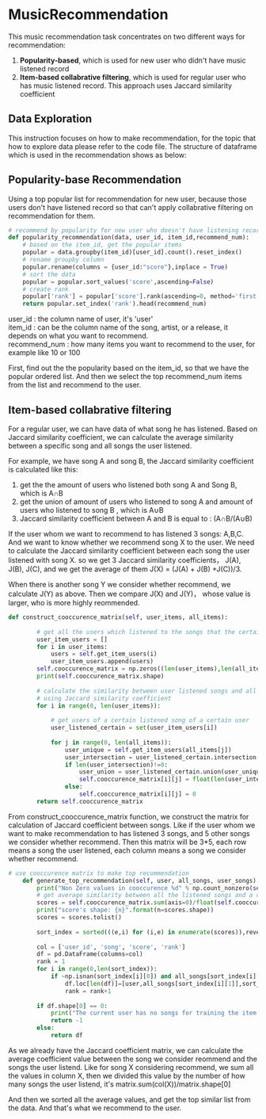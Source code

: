 # MusicRecommendation

This music recommendation task concentrates on two different ways for recommendation:
1. **Popularity-based**, which is used for new user who didn't have music listened record 
2. **Item-based collabrative filtering**, which is used for regular user who has music listened record. This approach uses Jaccard similarity coefficient  

## Data Exploration
This instruction focuses on how to make recommendation, for the topic that how to explore data please refer to the code file.
The structure of dataframe which is used in the recommendation shows as below:

## Popularity-base Recommendation
Using a top popular list for recommendation for new user, because those users don't have listened record so that can't apply collabrative filtering on recommendation for them.
``` python
# recommend by popularity for new user who doesn't have listening record
def popularity_recommendation(data, user_id, item_id,recommend_num):
    # based on the item_id, get the popular items
    popular = data.groupby(item_id)[user_id].count().reset_index()
    # rename groupby column
    popular.rename(columns = {user_id:"score"},inplace = True)
    # sort the data
    popular = popular.sort_values('score',ascending=False)
    # create rank
    popular['rank'] = popular['score'].rank(ascending=0, method='first')
    return popular.set_index('rank').head(recommend_num)
```
user_id : the column name of user, it's 'user'  
item_id : can be the column name of the song, artist, or a release, it depends on what you want to recommend.  
recommend_num : how many items you want to recommend to the user, for example like 10 or 100  

First, find out the the popularity based on the item_id, so that we have the popular ordered list. And then we select the top recommend_num items from the list and recommend to the user.  

## Item-based collabrative filtering
For a regular user, we can have data of what song he has listened. Based on Jaccard similarity coefficient, we can calculate the average similarity between a specific song and all songs the user listened.

For example, we have song A and song B, the Jaccard similarity coefficient is calculated like this:
1. get the the amount of users who listened both song A and Song B, which is A∩B
2. get the union of amount of users who listened to song A and amount of users who listened to song B , which is A∪B
3. Jaccard similarity coefficient between A and B is equal to : (A∩B/(A∪B)


If the user whom we want to recommend to has listened 3 songs: A,B,C. And we want to know whether we recommend song X to the user. We need to calculate the Jaccard similarity coefficient between each song the user listened with song X. so we get 3 Jaccard similarity coefficients， J(A), J(B), J(C), and we get the average of them J(X) = (J(A) + J(B) +J(C))/3.

When there is another song Y we consider whether recommend, we calculate J(Y) as above. Then we compare J(X) and J(Y)， whose value is larger, who is more highly reommended.  

```python
def construct_cooccurence_matrix(self, user_items, all_items):
        
        # get all the users which listened to the songs that the certain user listened to
        user_item_users = []
        for i in user_items:
            users = self.get_item_users(i)
            user_item_users.append(users)
        self.cooccurence_matrix = np.zeros((len(user_items),len(all_items)),float)
        print(self.cooccurence_matrix.shape)
        
        # calculate the similarity between user listened songs and all songs in the training data
        # using Jaccard similarity coefficient
        for i in range(0, len(user_items)):
            
            # get users of a certain listened song of a certain user
            user_listened_certain = set(user_item_users[i])
            
            for j in range(0, len(all_items)):
                user_unique = self.get_item_users(all_items[j])
                user_intersection = user_listened_certain.intersection(user_unique)
                if len(user_intersection)!=0:
                    user_union = user_listened_certain.union(user_unique)
                    self.cooccurence_matrix[i][j] = float(len(user_intersection)/len(user_union))
                else:
                    self.cooccurence_matrix[i][j] = 0
        return self.cooccurence_matrix
  ```
From construct_cooccurence_matrix function, we construct the matrix for calculation of Jaccard coefficient between songs. Like if the user whom we want to make recommendation to has listened 3 songs, and 5 other songs we consider whether recommend. Then this matrix will be 3*5, each row means a song the user listened, each column means a song we consider whether recommend.

```python
# use cooccurence matrix to make top recommendation
    def generate_top_recommendation(self, user, all_songs, user_songs):
        print("Non Zero values in cooccurence %d" % np.count_nonzero(self.cooccurence_matrix))
        # get average similarity between all the listened songs and a certain song
        scores = self.cooccurence_matrix.sum(axis=0)/float(self.cooccurence_matrix.shape[0])
        print("score's shape: {n}".format(n=scores.shape))
        scores = scores.tolist()
        
        sort_index = sorted(((e,i) for (i,e) in enumerate(scores)),reverse=True)
        
        col = ['user_id', 'song', 'score', 'rank']
        df = pd.DataFrame(columns=col)
        rank = 1 
        for i in range(0,len(sort_index)):
            if ~np.isnan(sort_index[i][0]) and all_songs[sort_index[i][1]] not in user_songs and rank <= 10:
                df.loc[len(df)]=[user,all_songs[sort_index[i][1]],sort_index[i][0],rank]
                rank = rank+1
        
        if df.shape[0] == 0:
            print("The current user has no songs for training the item similarity based recommendation model.")
            return -1
        else:
            return df
  ```
As we already have the Jaccard coefficient matrix, we can calculate the average coefficient value between the song we consider reommend and the songs the user listend. Like for song X considering recommend, we sum all the values in column X, then we divided this value by the number of how many songs the user listend, it's matrix.sum(col(X))/matrix.shape[0]

And then we sorted all the average values, and get the top similar list from the data. And that's what we recommend to the user.
